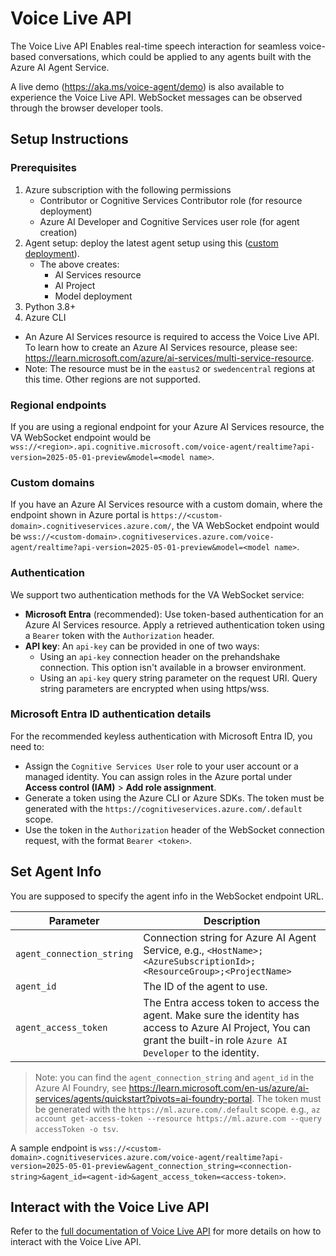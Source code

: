 # Voice Live API

The Voice Live API Enables real-time speech interaction for seamless voice-based conversations, which could be applied to any agents built with the Azure AI Agent Service.

A live demo (<https://aka.ms/voice-agent/demo>) is also available to experience the Voice Live API. WebSocket messages can be observed through the browser developer tools.

## Setup Instructions

### Prerequisites

1. Azure subscription with the following permissions
   - Contributor or Cognitive Services Contributor role (for resource deployment)
   - Azure AI Developer and Cognitive Services user role (for agent creation)
2. Agent setup: deploy the latest agent setup using this ([custom deployment](https://www.aka.ms/basic-agent-deployment)).
   - The above creates:
      - AI Services resource
      - AI Project
      - Model deployment
3. Python 3.8+
4. Azure CLI
   
- An Azure AI Services resource is required to access the Voice Live API. To learn how to create an Azure AI Services resource, please see: <https://learn.microsoft.com/azure/ai-services/multi-service-resource>.
- Note: The resource must be in the `eastus2` or `swedencentral` regions at this time. Other regions are not supported.

### Regional endpoints

If you are using a regional endpoint for your Azure AI Services resource, the VA WebSocket endpoint would be `wss://<region>.api.cognitive.microsoft.com/voice-agent/realtime?api-version=2025-05-01-preview&model=<model name>`.

### Custom domains

If you have an Azure AI Services resource with a custom domain, where the endpoint shown in Azure portal is `https://<custom-domain>.cognitiveservices.azure.com/`, the VA WebSocket endpoint would be `wss://<custom-domain>.cognitiveservices.azure.com/voice-agent/realtime?api-version=2025-05-01-preview&model=<model name>`.

### Authentication

We support two authentication methods for the VA WebSocket service:

- **Microsoft Entra** (recommended): Use token-based authentication for an Azure AI Services resource. Apply a retrieved authentication token using a `Bearer` token with the `Authorization` header.
- **API key**: An `api-key` can be provided in one of two ways:
  - Using an `api-key` connection header on the prehandshake connection. This option isn't available in a browser environment.
  - Using an `api-key` query string parameter on the request URI. Query string parameters are encrypted when using https/wss.

### Microsoft Entra ID authentication details

For the recommended keyless authentication with Microsoft Entra ID, you need to:

- Assign the `Cognitive Services User` role to your user account or a managed identity. You can assign roles in the Azure portal under **Access control (IAM)** > **Add role assignment**.
- Generate a token using the Azure CLI or Azure SDKs. The token must be generated with the `https://cognitiveservices.azure.com/.default` scope.
- Use the token in the `Authorization` header of the WebSocket connection request, with the format `Bearer <token>`.

## Set Agent Info

You are supposed to specify the agent info in the WebSocket endpoint URL.

| Parameter                 | Description                                                                                                                                                              |
| ------------------------- | ------------------------------------------------------------------------------------------------------------------------------------------------------------------------ |
| `agent_connection_string` | Connection string for Azure AI Agent Service, e.g., `<HostName>;<AzureSubscriptionId>;<ResourceGroup>;<ProjectName>`                                                     |
| `agent_id`                | The ID of the agent to use.                                                                                                                                              |
| `agent_access_token`      | The Entra access token to access the agent. Make sure the identity has access to Azure AI Project, You can grant the built-in role `Azure AI Developer` to the identity. |

> Note: you can find the `agent_connection_string` and `agent_id` in the Azure AI Foundry, see https://learn.microsoft.com/en-us/azure/ai-services/agents/quickstart?pivots=ai-foundry-portal.
> The token must be generated with the `https://ml.azure.com/.default` scope. e.g., `az account get-access-token --resource https://ml.azure.com --query accessToken -o tsv`.

A sample endpoint is `wss://<custom-domain>.cognitiveservices.azure.com/voice-agent/realtime?api-version=2025-05-01-preview&agent_connection_string=<connection-string>&agent_id=<agent-id>&agent_access_token=<access-token>`.

## Interact with the Voice Live API

Refer to the [full documentation of Voice Live API](https://learn.microsoft.com/en-us/azure/ai-services/<placeholder>) for more details on how to interact with the Voice Live API.
